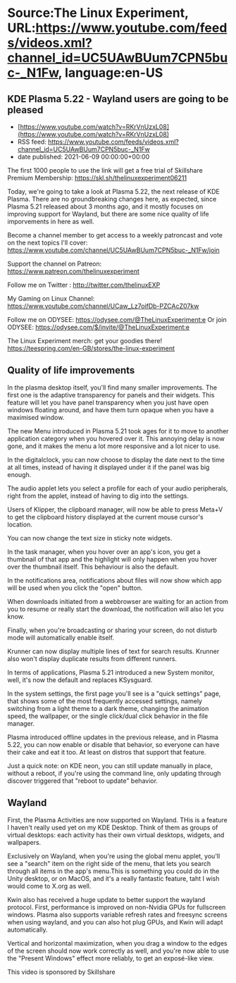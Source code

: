 # Source:The Linux Experiment, URL:https://www.youtube.com/feeds/videos.xml?channel_id=UC5UAwBUum7CPN5buc-_N1Fw, language:en-US

## KDE Plasma 5.22 - Wayland users are going to be pleased
 - [https://www.youtube.com/watch?v=RKrVnUzxL08](https://www.youtube.com/watch?v=RKrVnUzxL08)
 - RSS feed: https://www.youtube.com/feeds/videos.xml?channel_id=UC5UAwBUum7CPN5buc-_N1Fw
 - date published: 2021-06-09 00:00:00+00:00

The first 1000 people to use the link will get a free trial of Skillshare Premium Membership: https://skl.sh/thelinuxexperiment06211

Today, we're going to take a look at Plasma 5.22, the next release of KDE Plasma. There are no groundbreaking changes here, as expected, since Plasma 5.21 released about 3 months ago, and it mostly focuses on improving support for Wayland, but there are some nice quality of life imporvements in here as well. 

Become a channel member to get access to a weekly patroncast and vote on the next topics I'll cover:
https://www.youtube.com/channel/UC5UAwBUum7CPN5buc-_N1Fw/join

Support the channel on Patreon: 
https://www.patreon.com/thelinuxexperiment

Follow me on Twitter : http://twitter.com/thelinuxEXP

My Gaming on Linux Channel: https://www.youtube.com/channel/UCaw_Lz7oifDb-PZCAcZ07kw

Follow me on ODYSEE: https://odysee.com/@TheLinuxExperiment:e
Or join ODYSEE: https://odysee.com/$/invite/@TheLinuxExperiment:e

The Linux Experiment merch: get your goodies there! https://teespring.com/en-GB/stores/the-linux-experiment


## Quality of life improvements

In the plasma desktop itself, you'll find many smaller improvements. The first one is the adaptive transparency for panels and their widgets. This feature will let you have panel transparency when you just have open windows floating around, and have them turn opaque when you have a maximised window.

The new Menu introduced in Plasma 5.21 took ages for it to move to another application category when you hovered over it. This annoying delay is now gone, and it makes the menu a lot more responsive and a lot nicer to use.

In the digitalclock, you can now choose to display the date next to the time at all times, instead of having it displayed under it if the panel was big enough.

The audio applet lets you select a profile for each of your audio peripherals, right from the applet, instead of having to dig into the settings.

Users of Klipper, the clipboard manager, will now be able to press Meta+V to get the clipboard history displayed at the current mouse cursor's location.

You can now change the text size in sticky note widgets.

In the task manager, when you hover over an app's icon, you get a thumbnail of that app and the highlight will only happen when you hover over the thumbnail itself. This behaviour is also the default.

In the notifications area, notifications about files will now show which app will be used when you click the "open" button.

When downloads initiated from a webbrowser are waiting for an action from you to resume or really start the download, the notification will also let you know.

Finally, when you're broadcasting or sharing your screen, do not disturb mode will automatically enable itself.

Krunner can now display multiple lines of text for search results.
Krunner also won't display duplicate results from different runners.

In terms of applications, Plasma 5.21 introduced a new System monitor, well, it's now the default and replaces KSysguard.

In the system settings, the first page you'll see is a "quick settings" page, that shows some of the most frequently accessed settings, namely switching from a light theme to a dark theme, changing the animation speed, the wallpaper, or the single click/dual click behavior in the file manager.

Plasma introduced offline updates in the previous release, and in Plasma 5.22, you can now enable or disable that behavior, so everyone can have their cake and eat it too. At least on distros that support that feature.

Just a quick note: on KDE neon, you can still update manually in place, without a reboot, if you're using the command line, only updating through discover triggered that "reboot to update" behavior.

## Wayland
First, the Plasma Activities are now supported on Wayland. THis is a feature I haven't really used yet on my KDE Desktop. Think of them as groups of virtual desktops: each activity has their own virtual desktops, widgets, and wallpapers.

Exclusively on Wayland, when you're using the global menu applet, you'll see a "search" item on the right side of the menu, that lets you search through all items in the app's menu.This is something you could do in the Unity desktop, or on MacOS, and it's a really fantastic feature, taht I wish would come to X.org as well.

Kwin also has received a huge update to better support the wayland protocol. First, performance is improved on non-Nvidia GPUs for fullscreen windows.
Plasma also supports variable refresh rates and freesync screens when using wayland, and you can also hot plug GPUs, and Kwin will adapt automatically.

Vertical and horizontal maximization, when you drag a window to the edges of the screen should now work correctly as well, and you're now able to use the "Present Windows" effect more reliably, to get an exposé-like view.



This video is sponsored by Skillshare

